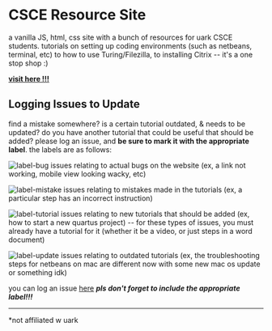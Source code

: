 # CSCE Resource Site

a vanilla JS, html, css site with a bunch of resources for uark CSCE students. tutorials on setting up coding environments (such as netbeans, terminal, etc) to how to use Turing/Filezilla, to installing Citrix -- it's a one stop shop :)

[**visit here !!!**](https://rghosh96.github.io/foundations/)

## Logging Issues to Update
find a mistake somewhere? is a certain tutorial outdated, & needs to be updated? do you have another tutorial that could be useful that should be added? please log an issue, and **be sure to mark it with the appropriate label**. the labels are as follows:

![label-bug](https://img.shields.io/badge/-bug-red)
issues relating to actual bugs on the website (ex, a link not working, mobile view looking wacky, etc)

![label-mistake](https://img.shields.io/badge/-mistake-yellowgreen)
issues relating to mistakes made in the tutorials (ex, a particular step has an incorrect instruction)

![label-tutorial](https://img.shields.io/badge/-new_tutorial-pink)
issues relating to new tutorials that should be added (ex, how to start a new quartus project) -- for these types of issues, you must already have a tutorial for it (whether it be a video, or just steps in a word document)

![label-update](https://img.shields.io/badge/-update-blueviolet)
issues relating to outdated tutorials (ex, the troubleshooting steps for netbeans on mac are different now with some new mac os update or something idk)

you can log an issue [here](https://github.com/rghosh96/foundations/issues)
***pls don't forget to include the appropriate label!!!***

<hr>
*not affiliated w uark 
